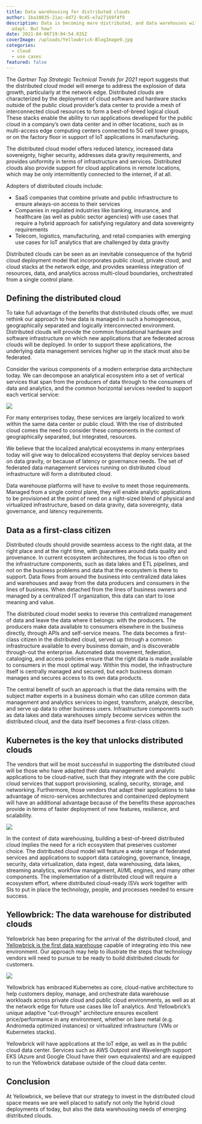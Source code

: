 ```yaml
---
title: Data warehousing for distributed clouds
author: 1ba10835-21ac-4d72-9c45-e7a27169f4f9
description: Data is becoming more distributed, and data warehouses will have to
  adapt. But how?
date: 2021-04-06T19:04:54.035Z
coverImage: /uploads/Yellowbrick-BlogImage9.jpg
categories:
  - cloud
  - use cases
featured: false
---
```

The *Gartner Top Strategic Technical Trends for 2021* report suggests that the distributed cloud model will emerge to address the explosion of data growth, particularly at the network edge. Distributed clouds are characterized by the deployment of cloud software and hardware stacks outside of the public cloud provider’s data center to provide a mesh of interconnected cloud resources to form a best-of-breed logical cloud. These stacks enable the ability to run applications developed for the public cloud in a company’s own data center and in other locations, such as in multi-access edge computing centers connected to 5G cell tower groups, or on the factory floor in support of IoT applications in manufacturing.

The distributed cloud model offers reduced latency, increased data sovereignty, higher security, addresses data gravity requirements, and provides uniformity in terms of infrastructure and services. Distributed clouds also provide support for cloud applications in remote locations, which may be only intermittently connected to the internet, if at all. 

Adopters of distributed clouds include:

* SaaS companies that combine private and public infrastructure to ensure always-on access to their services 
* Companies in regulated industries like banking, insurance, and healthcare (as well as public sector agencies) with use cases that require a hybrid approach for satisfying regulatory and data sovereignty requirements
* Telecom, logistics, manufacturing, and retail companies with emerging use cases for IoT analytics that are challenged by data gravity

Distributed clouds can be seen as an inevitable consequence of the hybrid cloud deployment model that incorporates public cloud, private cloud, and cloud stacks at the network edge, and provides seamless integration of resources, data, and analytics across multi-cloud boundaries, orchestrated from a single control plane. 

## Defining the distributed cloud

To take full advantage of the benefits that distributed clouds offer, we must rethink our approach to how data is managed in such a homogeneous, geographically separated and logically interconnected environment. Distributed clouds will provide the common foundational hardware and software infrastructure on which new applications that are federated across clouds will be deployed. In order to support these applications, the underlying data management services higher up in the stack must also be federated. 

Consider the various components of a modern enterprise data architecture today. We can decompose an analytical ecosystem into a set of vertical services that span from the producers of data through to the consumers of data and analytics, and the common horizontal services needed to support each vertical service:

![](/uploads/yb_dataanalyticsarchitecture.png)

For many enterprises today, these services are largely localized to work within the same data center or public cloud. With the rise of distributed cloud comes the need to consider these components in the context of geographically separated, but integrated, resources.

We believe that the localized analytical ecosystems in many enterprises today will give way to delocalized ecosystems that deploy services based on data gravity, or because of latency or governance needs. The set of federated data management services running on distributed cloud infrastructure will form a distributed cloud. 

Data warehouse platforms will have to evolve to meet those requirements. Managed from a single control plane, they will enable analytic applications to be provisioned at the point of need on a right-sized blend of physical and virtualized infrastructure, based on data gravity, data sovereignty, data governance, and latency requirements.  

## Data as a first-class citizen

Distributed clouds should provide seamless access to the right data, at the right place and at the right time, with guarantees around data quality and provenance. In current ecosystem architectures, the focus is too often on the infrastructure components, such as data lakes and ETL pipelines, and not on the business problems and data that the ecosystem is there to support. Data flows from around the business into centralized data lakes and warehouses and away from the data producers and consumers in the lines of business. When detached from the lines of business owners and managed by a centralized IT organization, this data can start to lose meaning and value. 

The distributed cloud model seeks to reverse this centralized management of data and leave the data where it belongs: with the producers. The producers make data available to consumers elsewhere in the business directly, through APIs and self-service means. The data becomes a first-class citizen in the distributed cloud, served up through a common infrastructure available to every business domain, and is discoverable through-out the enterprise. Automated data movement, federation, cataloging, and access policies ensure that the right data is made available to consumers in the most optimal way. Within this model, the infrastructure itself is centrally managed and secured, but each business domain manages and secures access to its own data products. 

The central benefit of such an approach is that the data remains with the subject matter experts in a business domain who can utilize common data management and analytics services to ingest, transform, analyze, describe, and serve up data to other business users. Infrastructure components such as data lakes and data warehouses simply become services within the distributed cloud, and the data itself becomes a first-class citizen. 

## Kubernetes is the key that unlocks distributed clouds

The vendors that will be most successful in supporting the distributed cloud will be those who have adapted their data management and analytic applications to be cloud-native, such that they integrate with the core public cloud services that support provisioning, scaling, security, storage, and networking. Furthermore, those vendors that adapt their applications to take advantage of micro-services architectures and containerized deployment will have an additional advantage because of the benefits these approaches provide in terms of faster deployment of new features, resilience, and scalability. 

![](/uploads/yb_distributedcloud_infographic.png)

In the context of data warehousing, building a best-of-breed distributed cloud implies the need for a rich ecosystem that preserves customer choice. The distributed cloud model will feature a wide range of federated services and applications to support data cataloging, governance, lineage, security, data virtualization, data ingest, data warehousing, data lakes, streaming analytics, workflow management, AI/ML engines, and many other components. The implementation of a distributed cloud will require a ecosystem effort, where distributed cloud-ready ISVs work together with SIs to put in place the technology, people, and processes needed to ensure success. 

## Yellowbrick: The data warehouse for distributed clouds

Yellowbrick has been preparing for the arrival of the distributed cloud, and [Yellowbrick is the first data warehouse](https://www.yellowbrick.com/products/data-warehouse/) capable of integrating into this new environment. Our approach may help to illustrate the steps that technology vendors will need to pursue to be ready to build distributed clouds for customers.

![](/uploads/yellowbrick-dc.png)

Yellowbrick has embraced Kubernetes as core, cloud-native architecture to help customers deploy, manage, and orchestrate data warehouse workloads across private cloud and public cloud environments, as well as at the network edge for future use cases like IoT analytics. And Yellowbrick’s unique adaptive "cut-through" architecture ensures excellent price/performance in any environment, whether on bare metal (e.g. Andromeda optimized instances) or virtualized infrastructure (VMs or Kubernetes stacks).

Yellowbrick will have applications at the IoT edge, as well as in the public cloud data center. Services such as AWS Outpost and Wavelength support EKS (Azure and Google Cloud have their own equivalents) and are equipped to run the Yellowbrick database outside of the cloud data center. 

## Conclusion

At Yellowbrick, we believe that our strategy to invest in the distributed cloud space means we are well placed to satisfy not only the hybrid cloud deployments of today, but also the data warehousing needs of emerging distributed clouds.